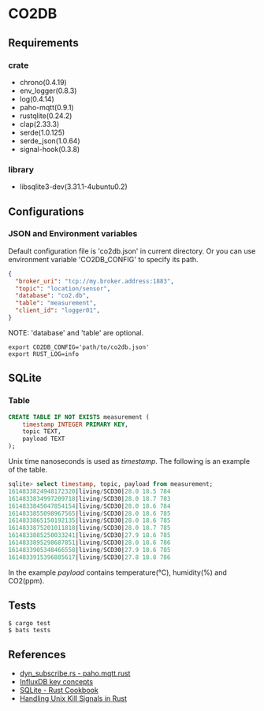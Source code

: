# CO2DB

## Requirements
### crate
- chrono(0.4.19)
- env_logger(0.8.3)
- log(0.4.14)
- paho-mqtt(0.9.1)
- rustqlite(0.24.2)
- clap(2.33.3)
- serde(1.0.125)
- serde_json(1.0.64)
- signal-hook(0.3.8)

### library
- libsqlite3-dev(3.31.1-4ubuntu0.2)

## Configurations
### JSON and Environment variables
Default configuration file is 'co2db.json' in current directory.
Or you can use environment variable 'CO2DB_CONFIG' to specify its path.


```Json
{
  "broker_uri": "tcp://my.broker.address:1883",
  "topic": "location/sensor",
  "database": "co2.db",
  "table": "measurement",
  "client_id": "logger01",
}

```
NOTE: 'database' and 'table' are optional.

```Shell
export CO2DB_CONFIG='path/to/co2db.json'
export RUST_LOG=info
```

## SQLite
### Table
```SQL
CREATE TABLE IF NOT EXISTS measurement (
    timestamp INTEGER PRIMARY KEY,
    topic TEXT,
    payload TEXT
);
```
Unix time nanoseconds is used as *timestamp*. 
The following is an example of the table.
```SQL
sqlite> select timestamp, topic, payload from measurement;
1614833824948172320|living/SCD30|28.0 18.5 784
1614833834997209718|living/SCD30|28.0 18.7 783
1614833845047854154|living/SCD30|28.0 18.6 784
1614833855098967565|living/SCD30|28.0 18.6 785
1614833865150192135|living/SCD30|28.0 18.6 785
1614833875201011818|living/SCD30|28.0 18.7 785
1614833885250033241|living/SCD30|27.9 18.6 785
1614833895298687851|living/SCD30|28.0 18.6 786
1614833905348466558|living/SCD30|27.9 18.6 785
1614833915396885617|living/SCD30|27.8 18.8 786
```
In the example *payload* contains temperature(℃), humidity(%) and CO2(ppm).

## Tests
```SHELL
$ cargo test
$ bats tests
```

## References
- [dyn_subscribe.rs - paho.mqtt.rust](https://github.com/eclipse/paho.mqtt.rust/blob/master/examples/dyn_subscribe.rs "dyn_subscribe.rs - paho.mqtt.rust")
- [InfluxDB key concepts](https://docs.influxdata.com/influxdb/v1.8/concepts/key_concepts/ "InfluxDB key concepts")
- [SQLite - Rust Cookbook](https://rust-lang-nursery.github.io/rust-cookbook/database/sqlite.html "SQLite - Rust Cookbook")
- [Handling Unix Kill Signals in Rust](https://dev.to/talzvon/handling-unix-kill-signals-in-rust-55g6 "Handling Unix Kill Signals in Rust")
